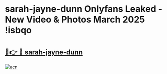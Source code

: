 # sarah-jayne-dunn Onlyfans Leaked - New Video & Photos March 2025 !isbqo

# <h2><a href="https://akexkj.iuczelnia.edu.pl?title=sarah-jayne-dunn&ref=isbqo">🔗👉 🔴 sarah-jayne-dunn</a></h2>

[![acn](https://github.com/user-attachments/assets/0f9c940e-d8b0-45ae-aac7-cd30a18b3e1c)](https://akexkj.iuczelnia.edu.pl?title=sarah-jayne-dunn&ref=isbqo)

